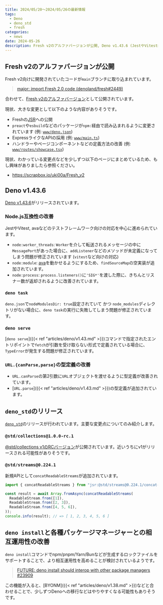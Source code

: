 ```yaml
---
title: 2024/05/20〜2024/05/26の最新情報
tags:
  - Deno
  - deno_std
  - fresh
categories:
  - news
date: 2024-05-26
description: Fresh v2のアルファバージョンが公開, Deno v1.43.6 (JestやVitest向けの互換性の改善, URLの静的メソッドに関する型の改善など), `deno_std`のリリース (@std/collections@1.0.0-rc.1, @std/streamsにconcatReadableStreamsが追加), deno installでのnpmやpnpmなどのロックファイルのサポートについて
---
```


## Fresh v2のアルファバージョンが公開

Fresh v2向けに開発されていたコードが`main`ブランチに取り込まれています。

> [major: import Fresh 2.0 code (denoland/fresh#2449)](https://github.com/denoland/fresh/pull/2449)

合わせて、[Fresh v2のアルファバージョン](https://jsr.io/@fresh/core@2.0.0-alpha.11)として公開されています。

現状、大きな変更として以下のような内容がありそうです。

- Freshの[JSR](https://jsr.io/@fresh)への公開
- `preact`や`esbuild`などのパッケージが`npm:`経由で読み込まれるように変更されています (例: [`www/deno.json`](https://github.com/denoland/fresh/blob/8865d290ceeb7bc157df8dfd1f0952ef63fe666e/www/deno.json))
- ExpressライクなAPIの採用 (例: [`www/main.ts`](https://github.com/denoland/fresh/blob/8865d290ceeb7bc157df8dfd1f0952ef63fe666e/www/main.ts))
- ハンドラーやページコンポーネントなどの定義方法の改善 (例: [`www/routes/showcase.tsx`](https://github.com/denoland/fresh/blob/8865d290ceeb7bc157df8dfd1f0952ef63fe666e/www/routes/showcase.tsx#L12-L21))

現状、わかっている変更点などを少しずつ以下のページにまとめているため、もし興味がありましたら参照ください。

- https://scrapbox.io/uki00a/Fresh_v2

## Deno v1.43.6

[Deno v1.43.6](https://github.com/denoland/deno/releases/tag/v1.43.6)がリリースされています。

### Node.js互換性の改善

JestやVitest, avaなどのテストフレームワーク向けの対応を中心に進められています。

- `node:worker_threads`: `Worker`を介して転送されるメッセージの中に`MessagePort`があった場合に、`addListener`などのメソッドが未定義になってしまう問題が修正されています (`vitest`など向けの対応)
- `node:module`: [ava](https://github.com/avajs/ava)を動かせるようにするため、`findSourceMap`の空実装が追加されています。
- `node:process`: `process.listeners()`に`'SIG*'`を渡した際に、きちんとリスナー数が返却されるように改善されています。

### `deno task`

`deno.json`で`nodeModulesDir: true`設定されていて かつ `node_modules`ディレクトリがない場合に、`deno task`の実行に失敗してしまう問題が修正されています。

### `deno serve`

[`deno serve`]({{< ref "articles/deno/v1.43.md" >}})コマンドで指定されたエントリポイントで`fetch`が引数を受け取らない形式で定義されている場合に、`TypeError`が発生する問題が修正されています。

### `URL.{canParse,parse}`の型定義の改善

- `URL.canParse`の第2引数に`URL`オブジェクトを渡せるように型定義が改善されています。
- [`URL.parse`]({{< ref "articles/deno/v1.43.md" >}})の型定義が追加されています。

## `deno_std`のリリース

[`deno_std`](https://github.com/denoland/deno_std/releases/tag/release-2024.05.22)のリリースが行われています。主要な変更点についてのみ紹介します。

### `@std/collections@1.0.0-rc.1`

[@std/collections v1のRCバージョン](https://jsr.io/@std/collections@1.0.0-rc.1)が公開されています。近いうちにv1がリリースされる可能性がありそうです。

### `@std/streams@0.224.1`

新規APIとして`concatReadableStreams`が追加されています。

```typescript
import { concatReadableStreams } from "jsr:@std/streams@0.224.1/concat-readable-streams";

const result = await Array.fromAsync(concatReadableStreams(
  ReadableStream.from([1]),
  ReadableStream.from([2, 3]),
  ReadableStream.from([4, 5, 6]),
));
console.info(result); // => [ 1, 2, 3, 4, 5, 6 ]
```

## `deno install`と各種パッケージマネージャーとの相互運用性の改善

`deno install`コマンドでnpm/pnpm/Yarn/Bunなどが生成するロックファイルをサポートすることで、より相互運用性を高めることが検討されているようです。

> [FUTURE: deno install should interop with other package managers #23909](https://github.com/denoland/deno/issues/23909)

この機能が入ると、[BYONM]({{< ref "articles/deno/v1.38.md" >}})などと合わせることで、少しずつDenoへの移行などはやりやすくなる可能性もありそうです。

